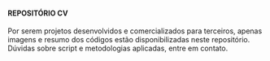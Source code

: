<h4>REPOSITÓRIO CV</h4>
<p>Por serem projetos desenvolvidos e comercializados para terceiros, apenas imagens e resumo dos códigos estão disponibilizadas neste repositório. Dúvidas sobre script e metodologias aplicadas, entre em contato.</p>
